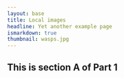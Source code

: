 ```yaml
---
layout: base
title: Local images
headline: Yet another example page
ismarkdown: true
thumbnail: wasps.jpg
---
```

## This is section A of Part 1

